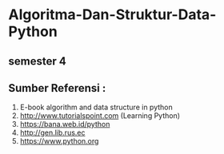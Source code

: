 # Algoritma-Dan-Struktur-Data-Python
## semester 4
## Sumber Referensi :

1. E-book algorithm and data structure in python
2. http://www.tutorialspoint.com (Learning Python)
3. https://bana.web.id/python
4. http://gen.lib.rus.ec
5. https://www.python.org
